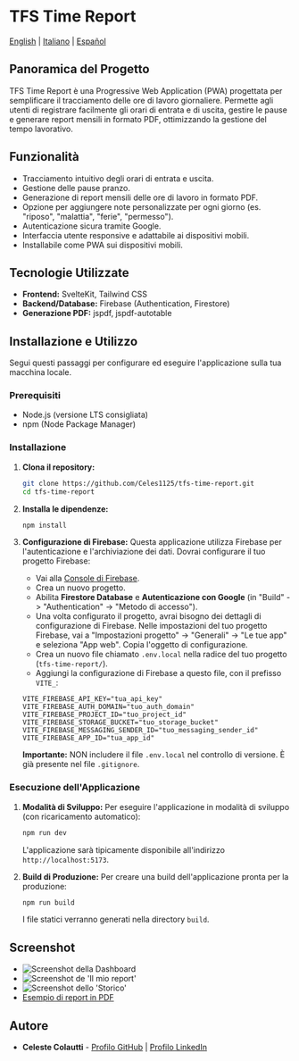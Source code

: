 # TFS Time Report

[English](README.md) | [Italiano](README.it.md) | [Español](README.es.md)

## Panoramica del Progetto

TFS Time Report è una Progressive Web Application (PWA) progettata per semplificare il tracciamento delle ore di lavoro giornaliere. Permette agli utenti di registrare facilmente gli orari di entrata e di uscita, gestire le pause e generare report mensili in formato PDF, ottimizzando la gestione del tempo lavorativo.

## Funzionalità

*   Tracciamento intuitivo degli orari di entrata e uscita.
*   Gestione delle pause pranzo.
*   Generazione di report mensili delle ore di lavoro in formato PDF.
*   Opzione per aggiungere note personalizzate per ogni giorno (es. "riposo", "malattia", "ferie", "permesso").
*   Autenticazione sicura tramite Google.
*   Interfaccia utente responsive e adattabile ai dispositivi mobili.
*   Installabile come PWA sui dispositivi mobili.

## Tecnologie Utilizzate

*   **Frontend:** SvelteKit, Tailwind CSS
*   **Backend/Database:** Firebase (Authentication, Firestore)
*   **Generazione PDF:** jspdf, jspdf-autotable

## Installazione e Utilizzo

Segui questi passaggi per configurare ed eseguire l'applicazione sulla tua macchina locale.

### Prerequisiti

*   Node.js (versione LTS consigliata)
*   npm (Node Package Manager)

### Installazione

1.  **Clona il repository:**
    ```bash
    git clone https://github.com/Celes1125/tfs-time-report.git
    cd tfs-time-report
    ```

2.  **Installa le dipendenze:**
    ```bash
    npm install
    ```

3.  **Configurazione di Firebase:**
    Questa applicazione utilizza Firebase per l'autenticazione e l'archiviazione dei dati. Dovrai configurare il tuo progetto Firebase:
    *   Vai alla [Console di Firebase](https://console.firebase.google.com/).
    *   Crea un nuovo progetto.
    *   Abilita **Firestore Database** e **Autenticazione con Google** (in "Build" -> "Authentication" -> "Metodo di accesso").
    *   Una volta configurato il progetto, avrai bisogno dei dettagli di configurazione di Firebase. Nelle impostazioni del tuo progetto Firebase, vai a "Impostazioni progetto" -> "Generali" -> "Le tue app" e seleziona "App web". Copia l'oggetto di configurazione.
    *   Crea un nuovo file chiamato `.env.local` nella radice del tuo progetto (`tfs-time-report/`).
    *   Aggiungi la configurazione di Firebase a questo file, con il prefisso `VITE_`:
      ```env
      VITE_FIREBASE_API_KEY="tua_api_key"
      VITE_FIREBASE_AUTH_DOMAIN="tuo_auth_domain"
      VITE_FIREBASE_PROJECT_ID="tuo_project_id"
      VITE_FIREBASE_STORAGE_BUCKET="tuo_storage_bucket"
      VITE_FIREBASE_MESSAGING_SENDER_ID="tuo_messaging_sender_id"
      VITE_FIREBASE_APP_ID="tua_app_id"
      ```

    **Importante:** NON includere il file `.env.local` nel controllo di versione. È già presente nel file `.gitignore`.

### Esecuzione dell'Applicazione

1.  **Modalità di Sviluppo:**
    Per eseguire l'applicazione in modalità di sviluppo (con ricaricamento automatico):
    ```bash
    npm run dev
    ```
    L'applicazione sarà tipicamente disponibile all'indirizzo `http://localhost:5173`.

2.  **Build di Produzione:**
    Per creare una build dell'applicazione pronta per la produzione:
    ```bash
    npm run build
    ```
    I file statici verranno generati nella directory `build`.

## Screenshot

* ![Screenshot della Dashboard](docs/screenshots/dashboard.png)
* ![Screenshot de 'Il mio report'](docs/screenshots/report.png)
* ![Screenshot dello 'Storico'](docs/screenshots/storico.png)
* [Esempio di report in PDF](docs/demoPDFreport.pdf)

## Autore

*   **Celeste Colautti** - [Profilo GitHub](https://github.com/Celes1125) | [Profilo LinkedIn](https://www.linkedin.com/in/celestecolautti/)